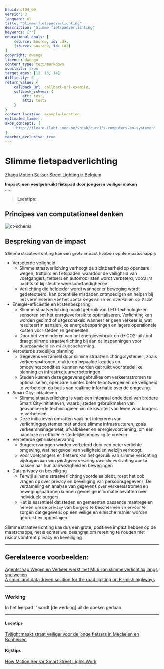 ```yaml
---
hruid: ct04_09
version: 3
language: nl
title: "Slimme fietspadverlichting"
description: "Slimme fietspadverlichting"
keywords: [""]
educational_goals: [
    {source: Source, id: id}, 
    {source: Source2, id: id2}
]
copyright: dwengo
licence: dwengo
content_type: text/markdown
available: true
target_ages: [12, 13, 14]
difficulty: 3
return_value: {
    callback_url: callback-url-example,
    callback_schema: {
        att: test,
        att2: test2
    }
}
content_location: example-location
estimated_time: 1
skos_concepts: [
    'http://ilearn.ilabt.imec.be/vocab/curr1/s-computers-en-systemen'
]
teacher_exclusive: true
---
```


# Slimme fietspadverlichting

[Zhaga Motion Sensor Street Lighting in Belgium](https://vimeo.com/383465814)

**Impact: een veelgebruikt fietspad door jongeren veiliger maken**<br>
....

> **Leestips:**<br>


## Principes van computationeel denken

![ct-schema](@learning-object/m_ct04_09/nl/3)
 
## Bespreking van de impact

Slimme straatverlichting kan een grote impact hebben op de maatschappij:
-  Verbeterde veiligheid
    - Slimme straatverlichting verhoogt de zichtbaarheid op openbare wegen, trottoirs en fietspaden, waardoor de veiligheid van voetgangers, fietsers en automobilisten wordt verbeterd, vooral 's nachts of bij slechte weersomstandigheden.
    - Verlichting die helderder wordt wanneer er beweging wordt gedetecteerd, kan potentiële misdaden ontmoedigen en helpen bij het verminderen van het aantal ongevallen en overvallen op straat 
-  Energie-efficiëntie en kostenbesparing
    - Slimme straatverlichting maakt gebruik van LED-technologie en sensoren om het energieverbruik te optimaliseren. Verlichting kan worden gedimd of uitgeschakeld wanneer er geen verkeer is, wat resulteert in aanzienlijke energiebesparingen en lagere operationele kosten voor steden en gemeenten.
    - Door het verminderen van het energieverbruik en de CO2-uitstoot draagt slimme straatverlichting bij aan de inspanningen voor duurzaamheid en milieubescherming.
-  Verbeterde stedelijke planning
    - Gegevens verzameld door slimme straatverlichtingssystemen, zoals verkeerspatronen, drukte op bepaalde locaties en omgevingscondities, kunnen worden gebruikt voor stedelijke planning en infrastructuurverbeteringen.
    - Steden kunnen deze gegevens gebruiken om verkeersstromen te optimaliseren, openbare ruimtes beter te ontwerpen en de veiligheid te verbeteren op basis van realtime informatie over de omgeving.
-  Smart City-initiatieven
    - Slimme straatverlichting is vaak een integraal onderdeel van bredere Smart City-initiatieven, waarbij steden gebruikmaken van geavanceerde technologieën om de kwaliteit van leven voor burgers te verbeteren.
    - Deze initiatieven omvatten vaak het integreren van verlichtingssystemen met andere slimme infrastructuren, zoals verkeersmanagement, afvalbeheer en energievoorziening, om een naadloze en efficiënte stedelijke omgeving te creëren
-  Verbeterde gebruikerservaring
    - Burgerervaringen worden verbeterd door een beter verlichte omgeving, wat het gevoel van veiligheid en welzijn verhoogt.
    - Voor voetgangers en fietsers kan het gebruik van slimme verlichting bijdragen aan een prettigere ervaring door de verlichting aan te passen aan hun aanwezigheid en bewegingen
-  Data privacy en beveiliging
    - Terwijl slimme straatverlichting voordelen biedt, roept het ook vragen op over privacy en beveiliging van persoonsgegevens. De verzameling en analyse van gegevens over verkeersstromen en bewegingspatronen kunnen gevoelige informatie bevatten over individuele burgers.
    - Het is essentieel dat steden en gemeenten passende maatregelen nemen om de privacy van burgers te beschermen en ervoor te zorgen dat gegevens op een veilige en ethische manier worden gebruikt en opgeslagen.

Slimme straatverlichting kan dus een grote, positieve impact hebben op de maatschappij, het is echter wel belangrijk om rekening te houden met risico's omtrent privacy en beveiliging. 

-------------------------------
## Gerelateerde voorbeelden: 

[Agentschap Wegen en Verkeer werkt met ML6 aan slimme verlichting langs snelwegen](https://datanews.knack.be/nieuws/agentschap-wegen-en-verkeer-werkt-met-ml6-aan-slimme-verlichting-langs-snelwegen/)<br>
[A smart and data driven solution for the road lighting on Flemish highways](https://www.ml6.eu/client-cases/predictive-steering-of-road-lighting-on-flemish-highways-turing-project)


-----------------------------
### Werking 
In het leerpad '' wordt [de werking] uit de doeken gedaan.

-----------------------------
#### Leestips

[Tvilight maakt straat veiliger voor de jonge fietsers in Mechelen en Bonheiden](https://tvilight.com/nl/tvilight-maakt-straat-veiliger-voor-de-jonge-fietsers-in-mechelen-en-bonheiden/)


#### Kijktips
[How Motion Sensor Smart Street Lights Work](https://youtu.be/kiNxjFDDGCk)

